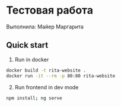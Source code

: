 # Тестовая работа
Выполнила: Майер Маргарита 

## Quick start

1. Run in docker

```bash
docker build -t rita-website .
docker run -it --rm -p 80:80 rita-website
```
  

2. Run frontend in dev mode

```bash
npm install; ng serve
```
  
